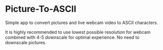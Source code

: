 # Picture-To-ASCII
Simple app to convert pictures and live webcam video to ASCII characters. 

It is highly recommended to use lowest possible resolution for webcam combined with 4-5 downscale for optimal experience. No need to downscale pictures.
